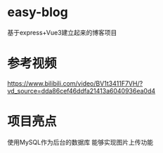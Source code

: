 # easy-blog
基于express+Vue3建立起来的博客项目
# 参考视频
https://www.bilibili.com/video/BV1t3411F7VH/?vd_source=dda86cef46ddfa21413a6040936ea0d4
# 项目亮点
使用MySQL作为后台的数据库
能够实现图片上传功能
